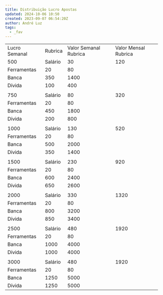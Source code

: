 ```yaml
---
title: Distribuição Lucro Apostas
updated: 2024-10-06 10:50
created: 2023-09-07 06:54:20Z
author: André Luz
tags:
  - _fav
---
```


|     |     |     |     |
| --- | --- | --- | --- |
| Lucro Semanal | Rubrica | Valor Semanal Rubrica | Valor Mensal Rubrica |
| 500 | Salário | 30  | 120 |
| Ferramentas | 20  | 80  |
| Banca | 350 | 1400 |
| Dívida | 100 | 400 |
|     |     |     |     |
| 750 | Salário | 80  | 320 |
| Ferramentas | 20  | 80  |
| Banca | 450 | 1800 |
| Dívida | 200 | 800 |
|     |     |     |     |
| 1000 | Salário | 130 | 520 |
| Ferramentas | 20  | 80  |
| Banca | 500 | 2000 |
| Dívida | 350 | 1400 |
|     |     |     |     |
| 1500 | Salário | 230 | 920 |
| Ferramentas | 20  | 80  |
| Banca | 600 | 2400 |
| Dívida | 650 | 2600 |
|     |     |     |     |
| 2000 | Salário | 330 | 1320 |
| Ferramentas | 20  | 80  |
| Banca | 800 | 3200 |
| Dívida | 850 | 3400 |
|     |     |     |     |
| 2500 | Salário | 480 | 1920 |
| Ferramentas | 20  | 80  |
| Banca | 1000 | 4000 |
| Dívida | 1000 | 4000 |
|     |     |     |     |
| 3000 | Salário | 480 | 1920 |
| Ferramentas | 20  | 80  |
| Banca | 1250 | 5000 |
| Dívida | 1250 | 5000 |
